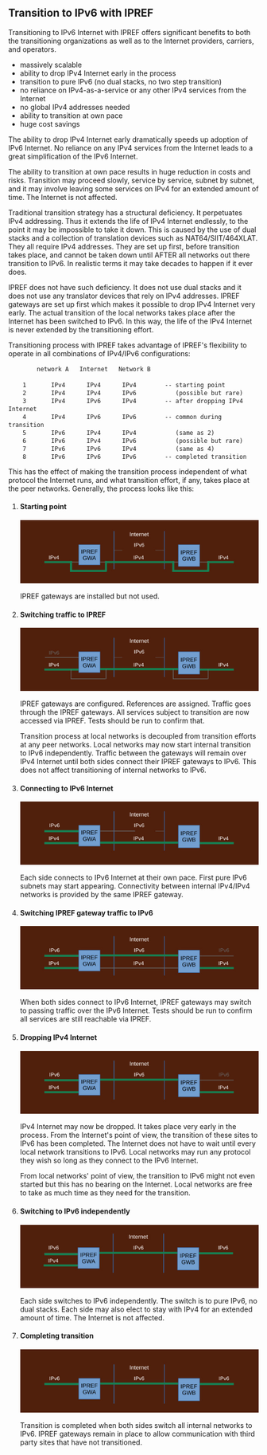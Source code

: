 ## Transition to IPv6 with IPREF

Transitioning to IPv6 Internet with IPREF offers significant benefits to both the transitioning organizations as well as to the Internet providers, carriers, and operators.

- massively scalable
- ability to drop IPv4 Internet early in the process
- transition to pure IPv6 (no dual stacks, no two step transition)
- no reliance on IPv4-as-a-service or any other IPv4 services from the Internet
- no global IPv4 addresses needed
- ability to transition at own pace
- huge cost savings

The ability to drop IPv4 Internet early dramatically speeds up adoption of IPv6 Internet. No reliance on any IPv4 services from the Internet leads to a great simplification of the IPv6 Internet.

The ability to transition at own pace results in huge reduction in costs and risks. Transition may proceed slowly, service by service, subnet by subnet, and it may involve leaving some services on IPv4 for an extended amount of time. The Internet is not affected.

Traditional transition strategy has a structural deficiency. It perpetuates IPv4 addressing. Thus it extends the life of IPv4 Internet endlessly, to the point it may be impossible to take it down. This is caused by the use of dual stacks and a collection of translation devices such as NAT64/SIIT/464XLAT. They all require IPv4 addresses. They are set up first, before transition takes place, and cannot be taken down until AFTER all networks out there transition to IPv6. In realistic terms it may take decades to happen if it ever does.

IPREF does not have such deficiency. It does not use dual stacks and it does not use any translator devices that rely on IPv4 addresses. IPREF gateways are set up first which makes it possible to drop IPv4 Internet very early. The actual transition of the local networks takes place after the Internet has been switched to IPv6. In this way, the life of the IPv4 Internet is never extended by the transitioning effort.

Transitioning process with IPREF takes advantage of IPREF's flexibility to operate in all combinations of IPv4/IPv6 configurations:

```
        network A   Internet   Network B

    1       IPv4      IPv4      IPv4        -- starting point
    2       IPv4      IPv4      IPv6           (possible but rare)
    3       IPv4      IPv6      IPv4        -- after dropping IPv4 Internet
    4       IPv4      IPv6      IPv6        -- common during transition
    5       IPv6      IPv4      IPv4           (same as 2)
    6       IPv6      IPv4      IPv6           (possible but rare)
    7       IPv6      IPv6      IPv4           (same as 4)
    8       IPv6      IPv6      IPv6        -- completed transition
```
This has the effect of making the transition process independent of what protocol the Internet runs, and what transition effort, if any, takes place at the peer networks. Generally, the process looks like this:

1. #### Starting point

	![](./transition-to-ipv6-with-ipref.s1.jpg)

	IPREF gateways are installed but not used.
	
1. #### Switching traffic to IPREF

	![](./transition-to-ipv6-with-ipref.s2.jpg)

	IPREF gateways are configured. References are assigned. Traffic goes through the IPREF gateways. All services subject to transition are now accessed via IPREF. Tests should be run to confirm that.

	Transition process at local networks is decoupled from transition efforts at any peer networks.
Local networks may now start internal transition to IPv6 independently. Traffic between the
gateways will remain over IPv4 Internet until both sides connect their IPREF gateways to IPv6. This does not affect transitioning of internal networks to IPv6.

1. #### Connecting to IPv6 Internet

	![](./transition-to-ipv6-with-ipref.s3.jpg)

	Each side connects to IPv6 Internet at their own pace. First pure IPv6 subnets may start appearing. Connectivity between internal IPv4/IPv4 networks is provided by the same IPREF gateway.
	
1. #### Switching IPREF gateway traffic to IPv6

	![](./transition-to-ipv6-with-ipref.s4.jpg)

	When both sides connect to IPv6 Internet, IPREF gateways may switch to passing traffic over the IPv6 Internet. Tests should be run to confirm all services are still reachable via IPREF.
	
1. #### Dropping IPv4 Internet

	![](./transition-to-ipv6-with-ipref.s5.jpg)

	IPv4 Internet may now be dropped. It takes place very early in the process. From the Internet's point of view, the transition of these sites to IPv6 has been completed. The Internet does not have to wait until every local network transitions to IPv6. Local networks may run any protocol they wish so long as they connect to the IPv6 Internet.

	From local networks' point of view, the transition to IPv6 might not even started but this has no bearing on the Internet. Local networks are free to take as much time as they need for the transition.
	
1. #### Switching to IPv6 independently

	![](./transition-to-ipv6-with-ipref.s6.jpg)

	Each side switches to IPv6 independently. The switch is to pure IPv6, no dual stacks. Each side may also elect to stay with IPv4 for an extended amount of time. The Internet is not affected.
	
1. #### Completing transition

	![](./transition-to-ipv6-with-ipref.s7.jpg)

	Transition is completed when both sides switch all internal networks to IPv6. IPREF gateways remain in place to allow communication with third party sites that have not transitioned.